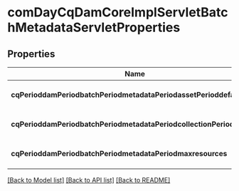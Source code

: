 # comDayCqDamCoreImplServletBatchMetadataServletProperties

## Properties
Name | Type | Description | Notes
------------ | ------------- | ------------- | -------------
**cqPerioddamPeriodbatchPeriodmetadataPeriodassetPerioddefault** | [**ConfigNodePropertyArray**](ConfigNodePropertyArray.md) |  | [optional] [default to null]
**cqPerioddamPeriodbatchPeriodmetadataPeriodcollectionPerioddefault** | [**ConfigNodePropertyArray**](ConfigNodePropertyArray.md) |  | [optional] [default to null]
**cqPerioddamPeriodbatchPeriodmetadataPeriodmaxresources** | [**ConfigNodePropertyInteger**](ConfigNodePropertyInteger.md) |  | [optional] [default to null]

[[Back to Model list]](../README.md#documentation-for-models) [[Back to API list]](../README.md#documentation-for-api-endpoints) [[Back to README]](../README.md)


